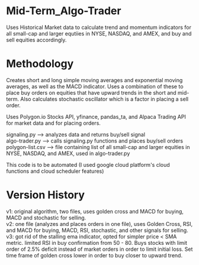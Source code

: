 # Mid-Term_Algo-Trader
Uses Historical Market data to calculate trend and momentum indicators for all small-cap and larger equtiies in NYSE, NASDAQ, and AMEX, and buy and sell equities accordingly.

# Methodology
Creates short and long simple moving averages and exponential moving averages, as well as the MACD indicator. Uses a combination of these to place buy orders on equities that have upward trends in the short and mid-term. Also calculates stochastic oscillator which is a factor in placing a sell order.

Uses Polygon.io Stocks API, yfinance, pandas_ta, and Alpaca Trading API for market data and for placing orders.  

signaling.py --> analyzes data and returns buy/sell signal  
algo-trader.py --> calls signaling.py functions and places buy/sell orders  
polygon-list.csv --> file containing list of all small-cap and larger equities in NYSE, NASDAQ, and AMEX, used in algo-trader.py  

This code is to be automated (I used google cloud platform's cloud functions and cloud scheduler features)  

# Version History
v1: original algorithm, two files, uses golden cross and MACD for buying, MACD and stochastic for selling.  
v2: one file (analyzes and places orders in one file), uses Golden Cross, RSI, and MACD for buying, MACD, RSI, stochastic, and other signals for selling.  
v3: got rid of the stalling ema indicator, opted for simpler price < SMA metric. limited RSI in buy confirmation from 50 - 80. Buys stocks with limit order of 2.5% deficit instead of market orders in order to limit initial loss. Set time frame of golden cross lower in order to buy closer to upward trend.

